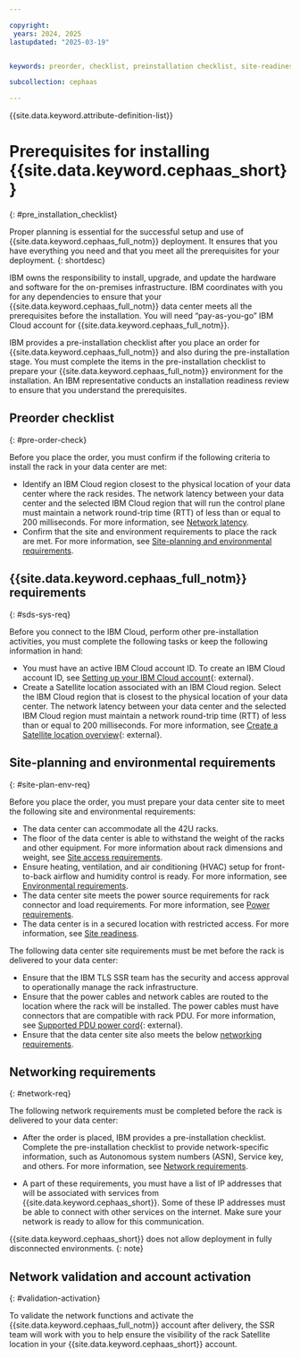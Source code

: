 ```yaml
---

copyright:
 years: 2024, 2025
lastupdated: "2025-03-19"


keywords: preorder, checklist, preinstallation checklist, site-readiness, ceph as a service, network validation, account activation

subcollection: cephaas

---
```


{{site.data.keyword.attribute-definition-list}}

# Prerequisites for installing {{site.data.keyword.cephaas_short}}
{: #pre_installation_checklist}


Proper planning is essential for the successful setup and use of {{site.data.keyword.cephaas_full_notm}} deployment. It ensures that you have everything you need and that you meet all the prerequisites for your deployment.
{: shortdesc}

IBM owns the responsibility to install, upgrade, and update the hardware and software for the on-premises infrastructure. IBM coordinates with you for any dependencies to ensure that your {{site.data.keyword.cephaas_full_notm}} data center meets all the prerequisites before the installation. You will need “pay-as-you-go” IBM Cloud account for {{site.data.keyword.cephaas_full_notm}}.

IBM provides a pre-installation checklist after you place an order for {{site.data.keyword.cephaas_full_notm}} and also during the pre-installation stage. You must complete the items in the pre-installation checklist to prepare your {{site.data.keyword.cephaas_full_notm}} environment for the installation. An IBM representative conducts an installation readiness review to ensure that you understand the prerequisites.

## Preorder checklist
{: #pre-order-check}

Before you place the order, you must confirm if the following criteria to install the rack in your data center are met:
*  Identify an IBM Cloud region closest to the physical location of your data center where the rack resides. The network latency between your data center and the selected IBM Cloud region that will run the control plane must maintain a network round-trip time (RTT) of less than or equal to 200 milliseconds. For more information, see [Network latency](/docs/cephaas?topic=cephaas-network_latency_main).
*  Confirm that the site and environment requirements to place the rack are met. For more information, see [Site-planning and environmental requirements](/docs/cephaas?topic=cephaas-pre_installation_checklist#site-plan-env-req).

## {{site.data.keyword.cephaas_full_notm}} requirements
{: #sds-sys-req}

Before you connect to the IBM Cloud, perform other pre-installation activities, you must complete the following tasks or keep the following information in hand:
*  You must have an active IBM Cloud account ID. To create an IBM Cloud account ID, see [Setting up your IBM Cloud account](https://cloud.ibm.com/docs/account?topic=account-account-getting-started){: external}.
*  Create a Satellite location associated with an IBM Cloud region. Select the IBM Cloud region that is closest to the physical location of your data center. The network latency between your data center and the selected IBM Cloud region must maintain a network round-trip time (RTT) of less than or equal to 200 milliseconds. For more information, see [Create a Satellite location overview](https://cloud.ibm.com/docs/satellite?topic=satellite-locations){: external}.

## Site-planning and environmental requirements
{: #site-plan-env-req}

Before you place the order, you must prepare your data center site to meet the following site and environmental requirements:
*  The data center can accommodate all the 42U racks.
*  The floor of the data center is able to withstand the weight of the racks and other equipment. For more information about rack dimensions and weight, see [Site access requirements](/docs/cephaas?topic=cephaas-site-access-requirements).
*  Ensure heating, ventilation, and air conditioning (HVAC) setup for front-to-back airflow and humidity control is ready. For more information, see [Environmental requirements](/docs/cephaas?topic=cephaas-environmental-requirements).
*  The data center site meets the power source requirements for rack connector and load requirements. For more information, see [Power requirements](/docs/cephaas?topic=cephaas-power-requirements).
*  The data center is in a secured location with restricted access. For more information, see [Site readiness](/docs/cephaas?topic=cephaas-site-readiness).

The following data center site requirements must be met before the rack is delivered to your data center:
*  Ensure that the IBM TLS SSR team has the security and access approval to operationally manage the rack infrastructure.
*  Ensure that the power cables and network cables are routed to the location where the rack will be installed. The power cables must have connectors that are compatible with rack PDU. For more information, see [Supported PDU power cord](https://www.ibm.com/docs/en/power9/0009-ESS?topic=pr-supported-pdu-power-cords){: external}.
*  Ensure that the data center site also meets the below [networking requirements](/docs/cephaas?topic=cephaas-pre_installation_checklist&interface=ui#network-req).

## Networking requirements
{: #network-req}

The following network requirements must be completed before the rack is delivered to your data center:

*  After the order is placed, IBM provides a pre-installation checklist. Complete the pre-installation checklist to provide network-specific information, such as Autonomous system numbers (ASN), Service key, and others. For more information, see [Network requirements](/docs/cephaas?topic=cephaas-network-requirements).

* A part of these requirements, you must have a list of IP addresses that will be associated with services from {{site.data.keyword.cephaas_short}}. Some of these IP addresses must be able to connect with other services on the internet. Make sure your network is ready to allow for this communication.

{{site.data.keyword.cephaas_short}} does not allow deployment in fully disconnected environments.
{: note}


## Network validation and account activation
{: #validation-activation}

To validate the network functions and activate the {{site.data.keyword.cephaas_full_notm}} account after delivery, the SSR team will work with you to help ensure the visibility of the rack Satellite location in your {{site.data.keyword.cephaas_short}} account.
